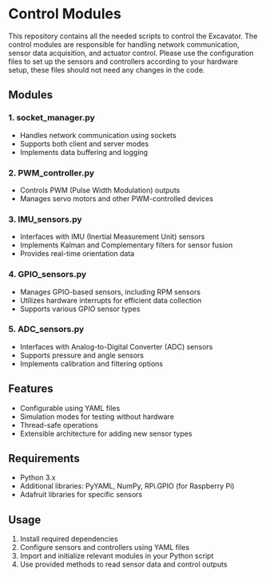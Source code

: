 # Control Modules

This repository contains all the needed scripts to control the Excavator. The control modules are responsible for handling network communication, sensor data acquisition, and actuator control.
Please use the configuration files to set up the sensors and controllers according to your hardware setup, these files should not need any changes in the code.

## Modules

### 1. socket_manager.py
- Handles network communication using sockets
- Supports both client and server modes
- Implements data buffering and logging

### 2. PWM_controller.py
- Controls PWM (Pulse Width Modulation) outputs
- Manages servo motors and other PWM-controlled devices

### 3. IMU_sensors.py
- Interfaces with IMU (Inertial Measurement Unit) sensors
- Implements Kalman and Complementary filters for sensor fusion
- Provides real-time orientation data

### 4. GPIO_sensors.py
- Manages GPIO-based sensors, including RPM sensors
- Utilizes hardware interrupts for efficient data collection
- Supports various GPIO sensor types

### 5. ADC_sensors.py
- Interfaces with Analog-to-Digital Converter (ADC) sensors
- Supports pressure and angle sensors
- Implements calibration and filtering options

## Features
- Configurable using YAML files
- Simulation modes for testing without hardware
- Thread-safe operations
- Extensible architecture for adding new sensor types

## Requirements
- Python 3.x
- Additional libraries: PyYAML, NumPy, RPi.GPIO (for Raspberry Pi)
- Adafruit libraries for specific sensors

## Usage
1. Install required dependencies
2. Configure sensors and controllers using YAML files
3. Import and initialize relevant modules in your Python script
4. Use provided methods to read sensor data and control outputs


